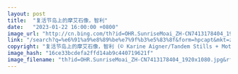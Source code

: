 ```yaml
---
layout: post
title:  "复活节岛上的摩艾石像，智利"
date:   "2023-01-22 16:00:00 +0800"
image_url: "http://cn.bing.com/th?id=OHR.SunriseMoai_ZH-CN7413178404_1920x1080.jpg&rf=LaDigue_1920x1080.jpg&pid=hp"
link: "/search?q=%e6%91%a9%e8%89%be%e7%9f%b3%e5%83%8f&form=hpcapt&mkt=zh-cn"
copyright: "复活节岛上的摩艾石像，智利 (© Karine Aigner/Tandem Stills + Motion)"
image_hash: "16ce33bcdefa2ffd14ab9c440719621f"
image_filename: "th?id=OHR.SunriseMoai_ZH-CN7413178404_1920x1080.jpg&rf=LaDigue_1920x1080.jpg&pid=hp"
---
```

